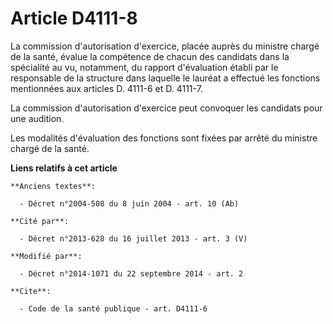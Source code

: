 # Article D4111-8

La commission d'autorisation d'exercice, placée auprès du ministre chargé de la santé, évalue la compétence de chacun des
candidats dans la spécialité au vu, notamment, du rapport d'évaluation établi par le responsable de la structure dans
laquelle le lauréat a effectué les fonctions mentionnées aux articles D. 4111-6 et D. 4111-7. 

La commission d'autorisation d'exercice peut convoquer les candidats pour une audition. 

Les modalités d'évaluation des fonctions sont fixées par arrêté du ministre chargé de la santé.

**Liens relatifs à cet article**

	**Anciens textes**:

	  - Décret n°2004-508 du 8 juin 2004 - art. 10 (Ab)

	**Cité par**:

	  - Décret n°2013-628 du 16 juillet 2013 - art. 3 (V)

	**Modifié par**:

	  - Décret n°2014-1071 du 22 septembre 2014 - art. 2

	**Cite**:

	  - Code de la santé publique - art. D4111-6
